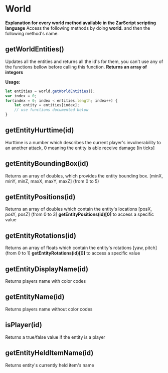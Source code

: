 
# World
**Explanation for every world method available in the ZarScript scripting language**
Access the following methods by doing **world.** and then the following method's name.
## getWorldEntities()
Updates all the entities and returns all the id's for them, you can't use any of the functions bellow before calling this function.
**Returns an array of integers**

**Usage:**
```js
let entities = world.getWorldEntities();
var index = 0;
for(index = 0; index < entities.length; index++) {
	let entity = entities[index];
	// use functions documented below
} 
```
## getEntityHurttime(id)
Hurttime is a number which describes the current player's invulnerability to an another attack, 0 meaning the entity is able receive damage [in ticks]
## getEntityBoundingBox(id)
Returns an array of doubles, which provides the entity bounding box.
[minX, minY, minZ, maxX, maxY, maxZ] (from 0 to 5)
## getEntityPositions(id)
Returns an array of doubles which contain the entity's locations
[posX, posY, posZ] (from 0 to 3]
**getEntityPositions(id)[0]** to access a specific value
## getEntityRotations(id)
Returns an array of floats which contain the entity's rotations
[yaw, pitch] (from 0 to 1]
**getEntityRotations(id)[0]** to access a specific value 
## getEntityDisplayName(id)
Returns players name with color codes
## getEntityName(id)
Returns players name without color codes
## isPlayer(id)
Returns a true/false value if the entity is a player
## getEntityHeldItemName(id)
Returns entity's currently held item's name



